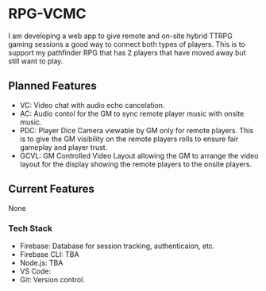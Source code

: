 # RPG-VCMC
I am developing a web app to give remote and on-site hybrid TTRPG gaming sessions a good way to connect both types of players. This is to support my pathfinder RPG that has 2 players that have moved away but still want to play.

## Planned Features
- VC: Video chat with audio echo cancelation.
- AC: Audio contol for the GM to sync remote player music with onsite music.
- PDC: Player Dice Camera viewable by GM only for remote players. This is to give the GM visibility on the remote players rolls to ensure fair gameplay and player trust.
- GCVL: GM Controlled Video Layout allowing the GM to arrange the video layout for the display showing the remote players to the onsite players.

## Current Features
None

### Tech Stack
- Firebase: Database for session tracking, authenticaion, etc.
- Firebase CLI: TBA
- Node.js: TBA
- VS Code:
- Git: Version control.
